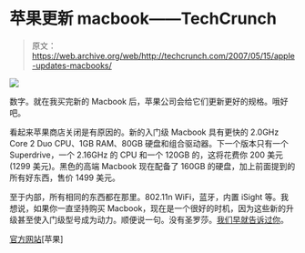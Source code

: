 # 苹果更新 macbook——TechCrunch

> 原文：<https://web.archive.org/web/http://techcrunch.com/2007/05/15/apple-updates-macbooks/>

![](img/809b0d7b3195a76e163a904f71fff388.png)

数字。就在我买完新的 Macbook 后，苹果公司会给它们更新更好的规格。哦好吧。

看起来苹果商店关闭是有原因的。新的入门级 Macbook 具有更快的 2.0GHz Core 2 Duo CPU、1GB RAM、80GB 硬盘和组合驱动器。下一个版本只有一个 Superdrive，一个 2.16GHz 的 CPU 和一个 120GB 的，这将花费你 200 美元(1299 美元)。黑色的高端 Macbook 现在配备了 160GB 的硬盘，加上前面提到的所有好东西，售价 1499 美元。

至于内部，所有相同的东西都在那里。802.11n WiFi，蓝牙，内置 iSight 等。我想说，如果你一直坚持购买 Macbook，现在是一个很好的时机，因为这些新的升级甚至使入门级型号成为动力。顺便说一句。没有圣罗莎。[我们早就告诉过你](https://web.archive.org/web/20201020113307/http://crunchgear.com/2007/05/09/rumors-no-santa-rosa-macbooks-oled-on-the-way/)。

[官方网站](https://web.archive.org/web/20201020113307/http://www.apple.com/macbook/macbook.html)[苹果]